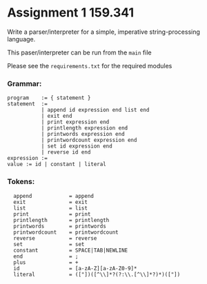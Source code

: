 # Assignment 1 159.341
Write a parser/interpreter for a simple, imperative string-processing language.

This paser/interpreter can be run from the `main` file

Please see the `requirements.txt` for the required modules 
### Grammar:
```
program    := { statement }
statement  :=
           | append id expression end list end
           | exit end
           | print expression end 
           | printlength expression end 
           | printwords expression end 
           | printwordcount expression end 
           | set id expression end 
           | reverse id end
expression :=
value := id | constant | literal
```

### Tokens:

```
  append            = append
  exit              = exit 
  list              = list
  print             = print
  printlength       = printlength 
  printwords        = printwords
  printwordcount    = printwordcount
  reverse           = reverse
  set               = set
  constant          = SPACE|TAB|NEWLINE
  end               = ;
  plus              = + 
  id                = [a-zA-Z][a-zA-Z0-9]*
  literal           = (["])([^\\]*?(?:\\.[^\\]*?)*)(["])
```